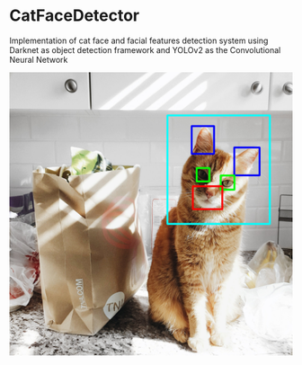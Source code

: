 # CatFaceDetector
Implementation of cat face and facial features detection system using Darknet as object detection framework and YOLOv2 as the Convolutional Neural Network

![Alt text](preview/nemo.jpg?raw=true "Sample detection")
